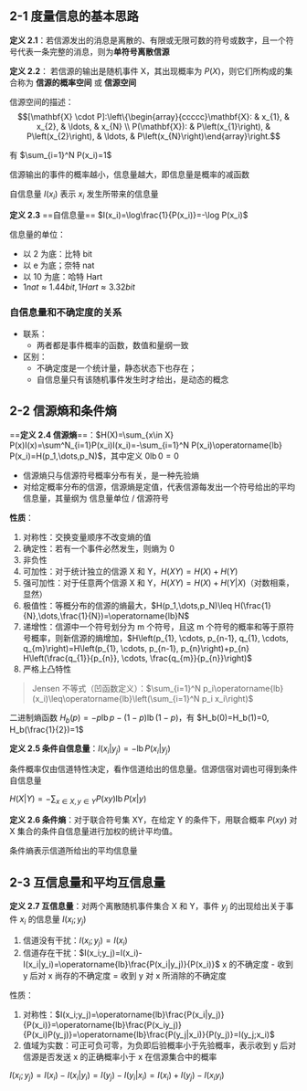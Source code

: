 <!-- ---
title: 第二章 - 信息的度量
date: 2022-02-28T15:00:00+08:00
categories: ["信息论"]
layout: note
article: false
--- -->
## 2-1 度量信息的基本思路

**定义 2.1**：若信源发出的消息是离散的、有限或无限可数的符号或数字，且一个符号代表一条完整的消息，则为**单符号离散信源**

**定义 2.2**： 若信源的输出是随机事件 X，其出现概率为 $P(X)$，则它们所构成的集合称为 **信源的概率空间** 或 **信源空间**

信源空间的描述：
$$[\mathbf{X} \cdot P]:\left\{\begin{array}{ccccc}\mathbf{X}: & x_{1}, & x_{2}, & \ldots, & x_{N} \\ P(\mathbf{X}): & P\left(x_{1}\right), & P\left(x_{2}\right), & \ldots, & P\left(x_{N}\right)\end{array}\right.$$

有 $\sum_{i=1}^N P(x_i)=1$

信源输出的事件的概率越小，信息量越大，即信息量是概率的减函数

自信息量 $I(x_i)$ 表示 $x_i$ 发生所带来的信息量

**定义 2.3** ==自信息量== $I(x_i)=\log\frac{1}{P(x_i)}=-\log P(x_i)$

信息量的单位：
- 以 2 为底：比特 bit
- 以 e 为底；奈特 nat
- 以 10 为底：哈特 Hart
- $1 nat \approx 1.44 bit, 1 Hart \approx 3.32 bit$

### 自信息量和不确定度的关系

- 联系：
  - 两者都是事件概率的函数，数值和量纲一致
- 区别：
  - 不确定度是一个统计量，静态状态下也存在；
  - 自信息量只有该随机事件发生时才给出，是动态的概念

## 2-2 信源熵和条件熵

==**定义 2.4 信源熵**==：$H(X)=\sum_{x\in X} P(x)I(x)=\sum^N_{i=1}P(x_i)I(x_i)=-\sum_{i=1}^N P(x_i)\operatorname{lb} P(x_i)=H(p_1,\dots,p_N)$，其中定义 $0\operatorname{lb}0=0$

- 信源熵只与信源符号概率分布有关，是一种先验熵
- 对给定概率分布的信源，信源熵是定值，代表信源每发出一个符号给出的平均信息量，其量纲为 信息量单位 / 信源符号

**性质**：
1. 对称性：交换变量顺序不改变熵的值
2. 确定性：若有一个事件必然发生，则熵为 0
3. 非负性
4. 可加性：对于统计独立的信源 X 和 Y，$H(XY)=H(X)+H(Y)$
5. 强可加性：对于任意两个信源 X 和 Y，$H(XY)=H(X)+H(Y|X)$（对数相乘，显然）
6. 极值性：等概分布的信源的熵最大，$H(p_1,\dots,p_N)\leq H(\frac{1}{N},\dots,\frac{1}{N})=\operatorname{lb}N$
7. 递增性：信源中一个符号划分为 m 个符号，且这 m 个符号的概率和等于原符号概率，则新信源的熵增加，$H\left(p_{1}, \cdots, p_{n-1}, q_{1}, \cdots, q_{m}\right)=H\left(p_{1}, \cdots, p_{n-1}, p_{n}\right)+p_{n} H\left(\frac{q_{1}}{p_{n}}, \cdots, \frac{q_{m}}{p_{n}}\right)$
8. 严格上凸特性

> Jensen 不等式（凹函数定义）：$\sum_{i=1}^N p_i\operatorname{lb}(x_i)\leq\operatorname{lb}\left(\sum_{i=1}^N p_i x_i\right)$

二进制熵函数 $H_b(p)=-p\operatorname{lb}p - (1-p)\operatorname{lb}(1-p)$，有 $H_b(0)=H_b(1)=0, H_b(\frac{1}{2})=1$

**定义 2.5 条件自信息量**：$I(x_i|y_j)=-\operatorname{lb}P(x_i|y_j)$

条件概率仅由信道特性决定，看作信道给出的信息量。信源信宿对调也可得到条件自信息量

$H(X|Y)=-\sum_{x\in X, y\in Y}P(xy)\operatorname{lb}P(x|y)$

**定义 2.6 条件熵**：对于联合符号集 XY，在给定 Y 的条件下，用联合概率 $P(xy)$ 对 X 集合的条件自信息量进行加权的统计平均值。

条件熵表示信道所给出的平均信息量

## 2-3 互信息量和平均互信息量

**定义 2.7 互信息量**：对两个离散随机事件集合 X 和 Y，事件 $y_j$ 的出现给出关于事件 $x_i$ 的信息量 $I(x_i;y_j)$

1. 信道没有干扰：$I(x_i;y_j)=I(x_i)$
2. 信道存在干扰：$I(x_i;y_j)=I(x_i)-I(x_i|y_i)=\operatorname{lb}\frac{P(x_i|y_j)}{P(x_i)}$ x 的不确定度 - 收到 y 后对 x 尚存的不确定度 = 收到 y 对 x 所消除的不确定度

性质：
1. 对称性：$I(x_i;y_j)=\operatorname{lb}\frac{P(x_i|y_j)}{P(x_i)}=\operatorname{lb}\frac{P(x_iy_j)}{P(x_i)P(y_j)}=\operatorname{lb}\frac{P(y_j|x_i)}{P(y_j)}=I(y_j;x_i)$
2. 值域为实数：可正可负可零，为负即后验概率小于先验概率，表示收到 y 后对信源是否发送 x 的正确概率小于 x 在信源集合中的概率

$I(x_i;y_j)=I(x_i)-I(x_i|y_i)=I(y_j)-I(y_i|x_i)=I(x_i)+I(y_j)-I(x_iy_i)$
